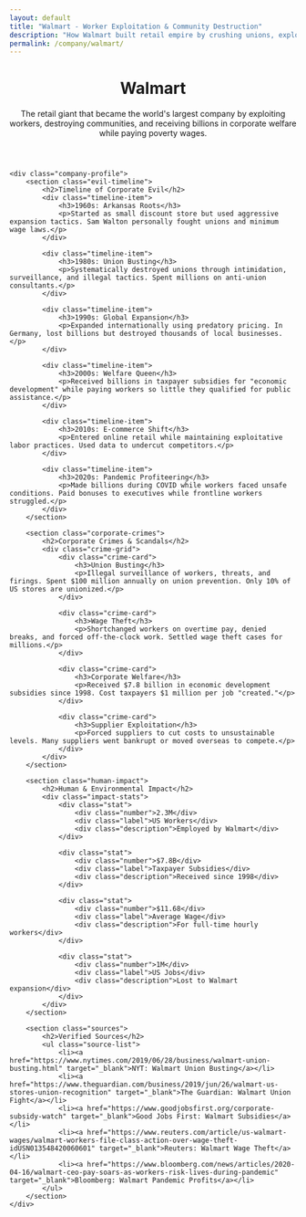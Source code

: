 ```yaml
---
layout: default
title: "Walmart - Worker Exploitation & Community Destruction"
description: "How Walmart built retail empire by crushing unions, exploiting workers, and destroying local businesses while receiving billions in taxpayer subsidies"
permalink: /company/walmart/
---
```


<link rel="stylesheet" href="{{ '/assets/css/index-pages.css' | relative_url }}">

<div class="index-page">
    <header class="page-header">
        <h1>Walmart</h1>
        <p class="page-description">The retail giant that became the world's largest company by exploiting workers, destroying communities, and receiving billions in corporate welfare while paying poverty wages.</p>
    </header>

    <div class="company-profile">
        <section class="evil-timeline">
            <h2>Timeline of Corporate Evil</h2>
            <div class="timeline-item">
                <h3>1960s: Arkansas Roots</h3>
                <p>Started as small discount store but used aggressive expansion tactics. Sam Walton personally fought unions and minimum wage laws.</p>
            </div>

            <div class="timeline-item">
                <h3>1980s: Union Busting</h3>
                <p>Systematically destroyed unions through intimidation, surveillance, and illegal tactics. Spent millions on anti-union consultants.</p>
            </div>

            <div class="timeline-item">
                <h3>1990s: Global Expansion</h3>
                <p>Expanded internationally using predatory pricing. In Germany, lost billions but destroyed thousands of local businesses.</p>
            </div>

            <div class="timeline-item">
                <h3>2000s: Welfare Queen</h3>
                <p>Received billions in taxpayer subsidies for "economic development" while paying workers so little they qualified for public assistance.</p>
            </div>

            <div class="timeline-item">
                <h3>2010s: E-commerce Shift</h3>
                <p>Entered online retail while maintaining exploitative labor practices. Used data to undercut competitors.</p>
            </div>

            <div class="timeline-item">
                <h3>2020s: Pandemic Profiteering</h3>
                <p>Made billions during COVID while workers faced unsafe conditions. Paid bonuses to executives while frontline workers struggled.</p>
            </div>
        </section>

        <section class="corporate-crimes">
            <h2>Corporate Crimes & Scandals</h2>
            <div class="crime-grid">
                <div class="crime-card">
                    <h3>Union Busting</h3>
                    <p>Illegal surveillance of workers, threats, and firings. Spent $100 million annually on union prevention. Only 10% of US stores are unionized.</p>
                </div>

                <div class="crime-card">
                    <h3>Wage Theft</h3>
                    <p>Shortchanged workers on overtime pay, denied breaks, and forced off-the-clock work. Settled wage theft cases for millions.</p>
                </div>

                <div class="crime-card">
                    <h3>Corporate Welfare</h3>
                    <p>Received $7.8 billion in economic development subsidies since 1998. Cost taxpayers $1 million per job "created."</p>
                </div>

                <div class="crime-card">
                    <h3>Supplier Exploitation</h3>
                    <p>Forced suppliers to cut costs to unsustainable levels. Many suppliers went bankrupt or moved overseas to compete.</p>
                </div>
            </div>
        </section>

        <section class="human-impact">
            <h2>Human & Environmental Impact</h2>
            <div class="impact-stats">
                <div class="stat">
                    <div class="number">2.3M</div>
                    <div class="label">US Workers</div>
                    <div class="description">Employed by Walmart</div>
                </div>

                <div class="stat">
                    <div class="number">$7.8B</div>
                    <div class="label">Taxpayer Subsidies</div>
                    <div class="description">Received since 1998</div>
                </div>

                <div class="stat">
                    <div class="number">$11.68</div>
                    <div class="label">Average Wage</div>
                    <div class="description">For full-time hourly workers</div>
                </div>

                <div class="stat">
                    <div class="number">1M</div>
                    <div class="label">US Jobs</div>
                    <div class="description">Lost to Walmart expansion</div>
                </div>
            </div>
        </section>

        <section class="sources">
            <h2>Verified Sources</h2>
            <ul class="source-list">
                <li><a href="https://www.nytimes.com/2019/06/28/business/walmart-union-busting.html" target="_blank">NYT: Walmart Union Busting</a></li>
                <li><a href="https://www.theguardian.com/business/2019/jun/26/walmart-us-stores-union-recognition" target="_blank">The Guardian: Walmart Union Fight</a></li>
                <li><a href="https://www.goodjobsfirst.org/corporate-subsidy-watch" target="_blank">Good Jobs First: Walmart Subsidies</a></li>
                <li><a href="https://www.reuters.com/article/us-walmart-wages/walmart-workers-file-class-action-over-wage-theft-idUSN013548420060601" target="_blank">Reuters: Walmart Wage Theft</a></li>
                <li><a href="https://www.bloomberg.com/news/articles/2020-04-16/walmart-ceo-pay-soars-as-workers-risk-lives-during-pandemic" target="_blank">Bloomberg: Walmart Pandemic Profits</a></li>
            </ul>
        </section>
    </div>
</div>
